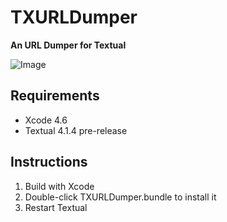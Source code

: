 TXURLDumper
===========

__An URL Dumper for Textual__

![Image](http://i.imgur.com/IyC62CD.png)


Requirements
------------

- Xcode 4.6
- Textual 4.1.4 pre-release


Instructions
------------

1. Build with Xcode
2. Double-click TXURLDumper.bundle to install it
3. Restart Textual 


